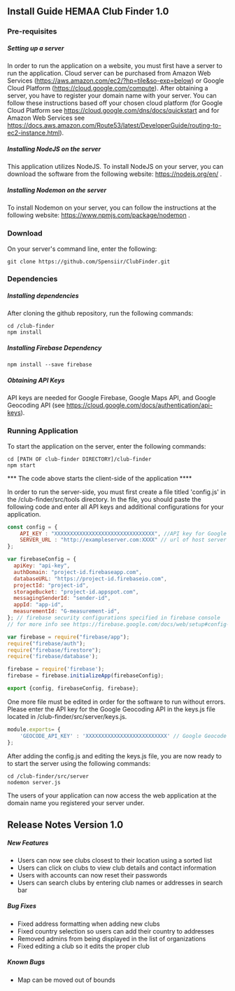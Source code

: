 ## Install Guide HEMAA Club Finder 1.0

### Pre-requisites
##### Setting up a server
In order to run the application on a website, you must first have a server to run the application. 
Cloud server can be purchased from Amazon Web Services (https://aws.amazon.com/ec2/?hp=tile&so-exp=below) 
or Google Cloud Platform (https://cloud.google.com/compute). After obtaining a server, you have to register your domain
name with your server. You can follow these instructions
based off your chosen cloud platform (for Google Cloud Platform see https://cloud.google.com/dns/docs/quickstart and
for Amazon Web Services see https://docs.aws.amazon.com/Route53/latest/DeveloperGuide/routing-to-ec2-instance.html).

##### Installing NodeJS on the server
This application utilizes NodeJS. To install NodeJS on your server, you can download the
software from the following website: https://nodejs.org/en/ .

##### Installing Nodemon on the server
To install Nodemon on your server, you can follow the instructions at the following 
website: https://www.npmjs.com/package/nodemon .

### Download 
On your server's command line, enter the following:
```shell 
git clone https://github.com/Spensiir/ClubFinder.git
```

### Dependencies
##### Installing dependencies
After cloning the github repository, run the following commands:

```shell
cd /club-finder
npm install
```
##### Installing Firebase Dependency
```shell
npm install --save firebase
```
##### Obtaining API Keys
API keys are needed for Google Firebase, Google Maps API, and Google Geocoding API 
(see https://cloud.google.com/docs/authentication/api-keys).

### Running Application
To start the application on the server, enter the following commands:
```shell 
cd [PATH OF club-finder DIRECTORY]/club-finder
npm start
```
*** The code above starts the client-side of the application ****

In order to run the server-side, you must first create a file titled 'config.js'
in the /club-finder/src/tools directory. In the file, you should paste the 
following code and enter all API keys and additional configurations for your 
application.

```js
const config = {
    API_KEY : "XXXXXXXXXXXXXXXXXXXXXXXXXXXXXXXX", //API key for Google Maps API (see https://developers.google.com/maps/documentation/javascript/get-api-key)
    SERVER_URL : "http://exampleserver.com:XXXX" // url of host server
};

var firebaseConfig = {
  apiKey: "api-key",
  authDomain: "project-id.firebaseapp.com",
  databaseURL: "https://project-id.firebaseio.com",
  projectId: "project-id",
  storageBucket: "project-id.appspot.com",
  messagingSenderId: "sender-id",
  appId: "app-id",
  measurementId: "G-measurement-id",
}; // firebase security configurations specified in firebase console
// for more info see https://firebase.google.com/docs/web/setup#config-object

var firebase = require("firebase/app");
require("firebase/auth");
require("firebase/firestore");
require('firebase/database');

firebase = require('firebase');
firebase = firebase.initializeApp(firebaseConfig);

export {config, firebaseConfig, firebase};
```
One more file must be edited in order for the software to run without errors. Please enter the API key for
the Google Geocoding API in the keys.js file located in /club-finder/src/server/keys.js.
```js
module.exports= {
    'GEOCODE_API_KEY' : 'XXXXXXXXXXXXXXXXXXXXXXXXXX' // Google Geocode API key
};
```
After adding the config.js and editing the keys.js file, you are now ready to to start the server
using the following commands:

```shell
cd /club-finder/src/server
nodemon server.js
```
The users of your application can now access the web application at the 
domain name you registered your server under.

## Release Notes Version 1.0

##### New Features
* Users can now see clubs closest to their location using a sorted list
* Users can click on clubs to view club details and contact information
* Users with accounts can now reset their passwords
* Users can search clubs by entering club names or addresses in search bar

##### Bug Fixes
* Fixed address formatting when adding new clubs
* Fixed country selection so users can add their country to addresses
* Removed admins from being displayed in the list of organizations
* Fixed editing a club so it edits the proper club

##### Known Bugs
* Map can be moved out of bounds





